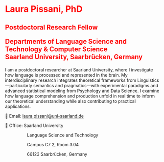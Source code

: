 <h1 style="color:red;">Laura Pissani, PhD</h1>
<h2 style="color:red;">Postdoctoral Research Fellow
<p>
Departments of Language Science and Technology & Computer Science<br>
Saarland University, Saarbrücken, Germany
</p></h2>

<p> I am a postdoctoral researcher at Saarland University, where I investigate how language is processed and represented in the brain. My interdisciplinary research integrates theoretical frameworks from Linguistics—particularly semantics and pragmatics—with experimental paradigms and advanced statistical modeling from Psychology and Data Science. I examine how language comprehension and production unfold in real time to inform our theoretical understanding while also contributing to practical applications.
</p>

<p>
📩 Email: <a href="mailto:laura.pissani@uni-saarland.de">laura.pissani@uni-saarland.de</a><p>
📍 Office: Saarland University
<p style="margin-left: 1.9cm;">Language Science and Technology</p>
<p style="margin-left: 1.9cm;">Campus C7 2, Room 3.04</p>
<p style="margin-left: 1.9cm;">66123 Saarbrücken, Germany</p>
</p>
